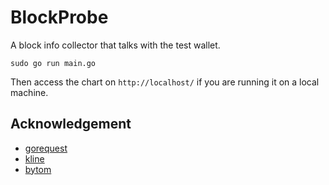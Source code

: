 # BlockProbe

A block info collector that talks with the test wallet.

```
sudo go run main.go
```

Then access the chart on `http://localhost/` if you are running it on a local machine.

## Acknowledgement
+ [gorequest](https://github.com/parnurzeal/gorequest)
+ [kline](https://github.com/chxj1992/kline)
+ [bytom](https://github.com/Bytom)